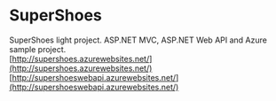 # SuperShoes
SuperShoes light project.  ASP.NET MVC, ASP.NET Web API and Azure sample project.  
[http://supershoes.azurewebsites.net/](http://supershoes.azurewebsites.net/)  
[http://supershoeswebapi.azurewebsites.net/](http://supershoeswebapi.azurewebsites.net/)
